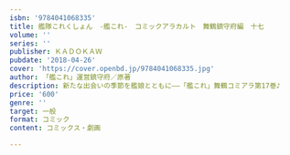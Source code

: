 ```yaml
---
isbn: '9784041068335'
title: 艦隊これくしょん　-艦これ-　コミックアラカルト　舞鶴鎮守府編　十七
volume: ''
series: ''
publisher: ＫＡＤＯＫＡＷ
pubdate: '2018-04-26'
cover: 'https://cover.openbd.jp/9784041068335.jpg'
author: 「艦これ」運営鎮守府／原著
description: 新たな出会いの季節を艦娘とともに――「艦これ」舞鶴コミアラ第17巻♪
price: '600'
genre: ''
target: 一般
format: コミック
content: コミックス・劇画

---
```


